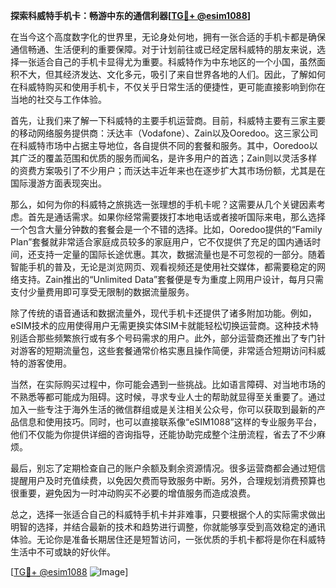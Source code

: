**探索科威特手机卡：畅游中东的通信利器[[TG💪+ @esim1088](https://t.me/s/esim1088)]**

在当今这个高度数字化的世界里，无论身处何地，拥有一张合适的手机卡都是确保通信畅通、生活便利的重要保障。对于计划前往或已经定居科威特的朋友来说，选择一张适合自己的手机卡显得尤为重要。科威特作为中东地区的一个小国，虽然面积不大，但其经济发达、文化多元，吸引了来自世界各地的人们。因此，了解如何在科威特购买和使用手机卡，不仅关乎日常生活的便捷性，更可能直接影响到你在当地的社交与工作体验。

首先，让我们来了解一下科威特的主要手机运营商。目前，科威特主要有三家主要的移动网络服务提供商：沃达丰（Vodafone）、Zain以及Ooredoo。这三家公司在科威特市场中占据主导地位，各自提供不同的套餐和服务。其中，Ooredoo以其广泛的覆盖范围和优质的服务而闻名，是许多用户的首选；Zain则以灵活多样的资费方案吸引了不少用户；而沃达丰近年来也在逐步扩大其市场份额，尤其是在国际漫游方面表现突出。

那么，如何为你的科威特之旅挑选一张理想的手机卡呢？这需要从几个关键因素考虑。首先是通话需求。如果你经常需要拨打本地电话或者接听国际来电，那么选择一个包含大量分钟数的套餐会是一个不错的选择。比如，Ooredoo提供的“Family Plan”套餐就非常适合家庭成员较多的家庭用户，它不仅提供了充足的国内通话时间，还支持一定量的国际长途优惠。其次，数据流量也是不可忽视的一部分。随着智能手机的普及，无论是浏览网页、观看视频还是使用社交媒体，都需要稳定的网络支持。Zain推出的“Unlimited Data”套餐便是专为重度上网用户设计，每月只需支付少量费用即可享受无限制的数据流量服务。

除了传统的语音通话和数据流量外，现代手机卡还提供了诸多附加功能。例如，eSIM技术的应用使得用户无需更换实体SIM卡就能轻松切换运营商。这种技术特别适合那些频繁旅行或有多个号码需求的用户。此外，部分运营商还推出了专门针对游客的短期流量包，这些套餐通常价格实惠且操作简便，非常适合短期访问科威特的游客使用。

当然，在实际购买过程中，你可能会遇到一些挑战。比如语言障碍、对当地市场的不熟悉等都可能成为阻碍。这时候，寻求专业人士的帮助就显得至关重要了。通过加入一些专注于海外生活的微信群组或是关注相关公众号，你可以获取到最新的产品信息和使用技巧。同时，也可以直接联系像“eSIM1088”这样的专业服务平台，他们不仅能为你提供详细的咨询指导，还能协助完成整个注册流程，省去了不少麻烦。

最后，别忘了定期检查自己的账户余额及剩余资源情况。很多运营商都会通过短信提醒用户及时充值续费，以免因欠费而导致服务中断。另外，合理规划消费预算也很重要，避免因为一时冲动购买不必要的增值服务而造成浪费。

总之，选择一张适合自己的科威特手机卡并非难事，只要根据个人的实际需求做出明智的选择，并结合最新的技术和趋势进行调整，你就能够享受到高效稳定的通讯体验。无论你是准备长期居住还是短暂访问，一张优质的手机卡都将是你在科威特生活中不可或缺的好伙伴。

[[TG💪+ @esim1088](https://t.me/s/esim1088) ![Image](https://i.postimg.cc/4NQfJmqS/Snipaste-2025-05-13-00-14-12.png)]